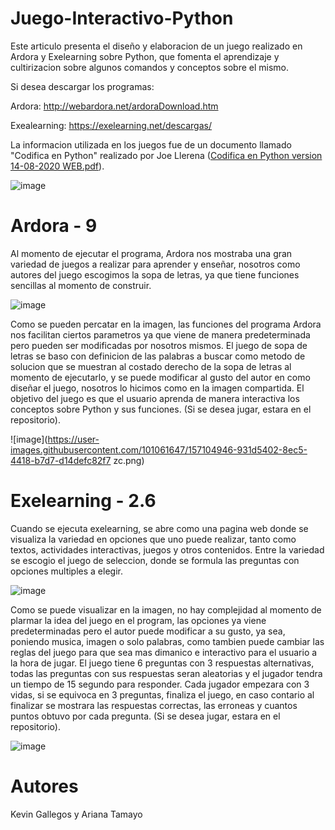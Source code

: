 # Juego-Interactivo-Python
Este articulo presenta el diseño y elaboracion de un juego realizado en Ardora y Exelearning sobre Python, que fomenta  el aprendizaje y cultirizacion sobre algunos comandos y conceptos sobre el mismo.

Si desea descargar los programas:

Ardora: http://webardora.net/ardoraDownload.htm

Exealearning: https://exelearning.net/descargas/

La informacion utilizada en los juegos fue de un documento llamado "Codifica en Python" realizado por Joe Llerena ([Codifica en Python version 14-08-2020 WEB.pdf](https://github.com/kgallegosm1/Juego-Interactivo-Python/files/8195071/Codifica.en.Python.version.14-08-2020.WEB.pdf)).

![image](https://user-images.githubusercontent.com/101061647/156974565-d6ece5ec-0214-4460-beb7-729d8eddb071.png)

# Ardora - 9

Al momento de  ejecutar el programa, Ardora nos mostraba una gran variedad de juegos a realizar para aprender y enseñar, nosotros como autores del juego escogimos la sopa de letras, ya que tiene funciones sencillas al momento de construir.

![image](https://user-images.githubusercontent.com/101061647/157079273-0419f4c9-5009-4b36-838f-ce0dd27d34a6.png)

Como se pueden percatar en la imagen, las funciones del programa Ardora nos facilitan ciertos parametros ya que viene de manera predeterminada pero pueden ser modificadas por nosotros mismos.
El juego de sopa de letras se baso con definicion de las palabras a buscar como metodo de solucion que se muestran al costado derecho de la sopa de letras al momento de ejecutarlo, y se puede modificar al gusto del autor en como diseñar el juego, nosotros lo hicimos como en la imagen compartida.
El objetivo del juego es que el usuario aprenda de manera interactiva los conceptos sobre Python y sus funciones. (Si  se desea jugar, estara en el repositorio).

![image](https://user-images.githubusercontent.com/101061647/157104946-931d5402-8ec5-4418-b7d7-d14defc82f7 zc.png)

# Exelearning - 2.6

Cuando se ejecuta exelearning, se abre como una pagina web donde se visualiza la variedad en opciones que uno puede realizar, tanto como textos, actividades interactivas, juegos y otros contenidos. Entre la variedad se escogio el juego de seleccion, donde se formula las preguntas con opciones multiples a elegir.

![image](https://user-images.githubusercontent.com/101061647/157107600-6c433bd2-f3d0-4165-8bea-fb033e4a2201.png)

Como se puede visualizar en la imagen, no hay complejidad al momento de plarmar la idea del juego en el program, las opciones ya viene predeterminadas pero el autor puede modificar a su gusto, ya sea, poniendo musica, imagen o solo palabras, como tambien puede cambiar las reglas del juego para que sea mas dimanico e interactivo para el usuario a la hora de jugar.
El juego tiene 6 preguntas con 3 respuestas alternativas, todas las preguntas con sus respuestas seran aleatorias y el jugador tendra un tiempo de 15 segundo para responder. Cada jugador empezara con 3 vidas, si se equivoca en 3 preguntas, finaliza el juego, en caso contario al finalizar se mostrara las respuestas correctas, las erroneas y cuantos puntos obtuvo por cada pregunta. (Si se desea jugar, estara en el repositorio).

![image](https://user-images.githubusercontent.com/101061647/157111837-28a2ebd1-ebaf-49ff-8f87-c37b5b7680c1.png)

# Autores
Kevin Gallegos y Ariana Tamayo
